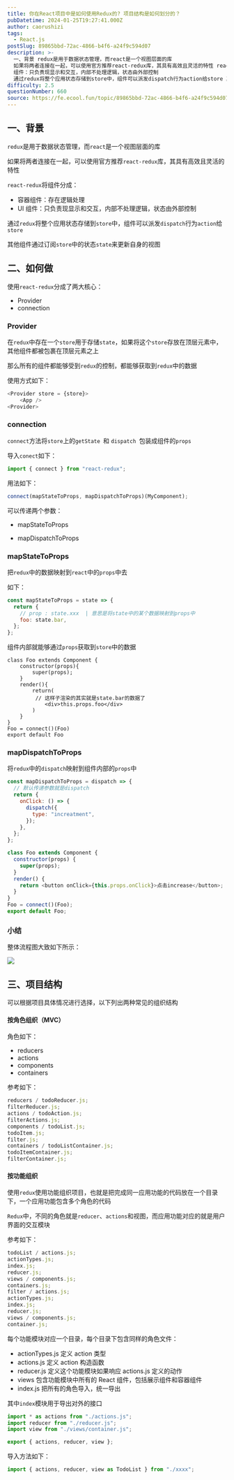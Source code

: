 ```yaml
---
title: 你在React项目中是如何使用Redux的? 项目结构是如何划分的？
pubDatetime: 2024-01-25T19:27:41.000Z
author: caorushizi
tags:
  - React.js
postSlug: 89865bbd-72ac-4866-b4f6-a24f9c594d07
description: >-
  一、背景 redux是用于数据状态管理，而react是一个视图层面的库
  如果将两者连接在一起，可以使用官方推荐react-redux库，其具有高效且灵活的特性 react-redux将组件分成： 容器组件：存在逻辑处理 UI
  组件：只负责现显示和交互，内部不处理逻辑，状态由外部控制
  通过redux将整个应用状态存储到store中，组件可以派发dispatch行为action给store 其他组件通
difficulty: 2.5
questionNumber: 660
source: https://fe.ecool.fun/topic/89865bbd-72ac-4866-b4f6-a24f9c594d07
---
```


## 一、背景

`redux`是用于数据状态管理，而`react`是一个视图层面的库

如果将两者连接在一起，可以使用官方推荐`react-redux`库，其具有高效且灵活的特性

`react-redux`将组件分成：

- 容器组件：存在逻辑处理
- UI 组件：只负责现显示和交互，内部不处理逻辑，状态由外部控制

通过`redux`将整个应用状态存储到`store`中，组件可以派发`dispatch`行为`action`给`store`

其他组件通过订阅`store`中的状态`state`来更新自身的视图

## 二、如何做

使用`react-redux`分成了两大核心：

- Provider
- connection

### Provider

在`redux`中存在一个`store`用于存储`state`，如果将这个`store`存放在顶层元素中，其他组件都被包裹在顶层元素之上

那么所有的组件都能够受到`redux`的控制，都能够获取到`redux`中的数据

使用方式如下：

```js
<Provider store = {store}>
    <App />
<Provider>
```

### connection

`connect`方法将`store`上的`getState `和 `dispatch `包装成组件的`props`

导入`conect`如下：

```js
import { connect } from "react-redux";
```

用法如下：

```js
connect(mapStateToProps, mapDispatchToProps)(MyComponent);
```

可以传递两个参数：

- mapStateToProps

- mapDispatchToProps

### mapStateToProps

把`redux`中的数据映射到`react`中的`props`中去

如下：

```jsx
const mapStateToProps = state => {
  return {
    // prop : state.xxx  | 意思是将state中的某个数据映射到props中
    foo: state.bar,
  };
};
```

组件内部就能够通过`props`获取到`store`中的数据

```cons
class Foo extends Component {
    constructor(props){
        super(props);
    }
    render(){
        return(
         // 这样子渲染的其实就是state.bar的数据了
            <div>this.props.foo</div>
        )
    }
}
Foo = connect()(Foo)
export default Foo
```

### mapDispatchToProps

将`redux`中的`dispatch`映射到组件内部的`props`中

```jsx
const mapDispatchToProps = dispatch => {
  // 默认传递参数就是dispatch
  return {
    onClick: () => {
      dispatch({
        type: "increatment",
      });
    },
  };
};
```

```js
class Foo extends Component {
  constructor(props) {
    super(props);
  }
  render() {
    return <button onClick={this.props.onClick}>点击increase</button>;
  }
}
Foo = connect()(Foo);
export default Foo;
```

### 小结

整体流程图大致如下所示：

![](https://static.ecool.fun//article/e4119eaa-94ff-4261-9334-d6f4248b55bf.png)

## 三、项目结构

可以根据项目具体情况进行选择，以下列出两种常见的组织结构

#### 按角色组织（MVC）

角色如下：

- reducers
- actions
- components
- containers

参考如下：

```js
reducers / todoReducer.js;
filterReducer.js;
actions / todoAction.js;
filterActions.js;
components / todoList.js;
todoItem.js;
filter.js;
containers / todoListContainer.js;
todoItemContainer.js;
filterContainer.js;
```

#### 按功能组织

使用`redux`使用功能组织项目，也就是把完成同一应用功能的代码放在一个目录下，一个应用功能包含多个角色的代码

`Redux`中，不同的角色就是`reducer`、`actions`和视图，而应用功能对应的就是用户界面的交互模块

参考如下：

```js
todoList / actions.js;
actionTypes.js;
index.js;
reducer.js;
views / components.js;
containers.js;
filter / actions.js;
actionTypes.js;
index.js;
reducer.js;
views / components.js;
container.js;
```

每个功能模块对应一个目录，每个目录下包含同样的角色文件：

- actionTypes.js 定义 action 类型
- actions.js 定义 action 构造函数
- reducer.js 定义这个功能模块如果响应 actions.js 定义的动作
- views 包含功能模块中所有的 React 组件，包括展示组件和容器组件
- index.js 把所有的角色导入，统一导出

其中`index`模块用于导出对外的接口

```js
import * as actions from "./actions.js";
import reducer from "./reducer.js";
import view from "./views/container.js";

export { actions, reducer, view };
```

导入方法如下：

```js
import { actions, reducer, view as TodoList } from "./xxxx";
```
